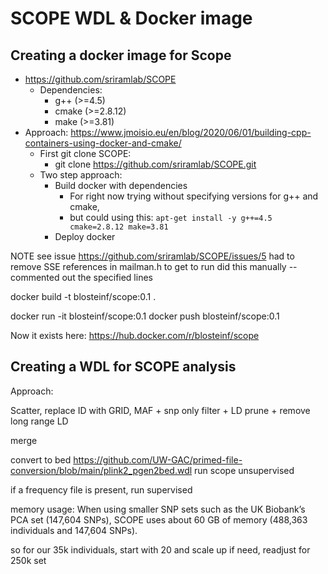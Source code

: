 # SCOPE WDL & Docker image

## Creating a docker image for Scope

- https://github.com/sriramlab/SCOPE
    - Dependencies: 
        - g++ (>=4.5)
        - cmake (>=2.8.12)
        - make (>=3.81)
- Approach: https://www.jmoisio.eu/en/blog/2020/06/01/building-cpp-containers-using-docker-and-cmake/
    - First git clone SCOPE: 
        - git clone https://github.com/sriramlab/SCOPE.git
    - Two step approach: 
        - Build docker with dependencies
            - For right now trying without specifying versions for g++ and cmake, 
            - but could using this: `apt-get install -y g++=4.5 cmake=2.8.12 make=3.81`
        - Deploy docker  

NOTE see issue https://github.com/sriramlab/SCOPE/issues/5 had to remove SSE references in mailman.h to get to run 
 did this manually -- commented out the specified lines 

docker build -t blosteinf/scope:0.1 .

docker run -it blosteinf/scope:0.1
docker push blosteinf/scope:0.1

Now it exists here: https://hub.docker.com/r/blosteinf/scope


## Creating a WDL for SCOPE analysis

Approach: 

Scatter, replace ID with GRID, MAF + snp only filter + LD prune + remove long range LD

merge 

convert to bed https://github.com/UW-GAC/primed-file-conversion/blob/main/plink2_pgen2bed.wdl
run scope unsupervised

if a frequency file is present, run supervised

memory usage: When using smaller SNP sets such as the UK Biobank’s PCA set (147,604 SNPs), SCOPE uses about 60 GB of memory (488,363 individuals and 147,604 SNPs).

so for our 35k individuals, start with 20 and scale up if need, readjust for 250k set
